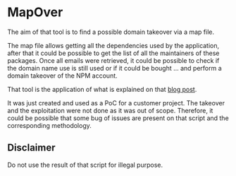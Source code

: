 # MapOver
The aim of that tool is to find a possible domain takeover via a map file.

The map file allows getting all the dependencies used by the application, after that it could be possible to get the list of all the maintainers of these packages.
Once all emails were retrieved, it could be possible to check if the domain name use is still used or if it could be bought ... and perform a domain takeover of the NPM account.

That tool is the application of what is explained on that [blog post]([https://excellium-services.com/blog/](https://excellium-services.com/2023/10/16/how-can-domain-takeover-impact-your-javascript-application/)).

It was just created and used as a PoC for a customer project. The takeover and the exploitation were not done as it was out of scope.
Therefore, it could be possible that some bug of issues are present on that script and the corresponding methodology.

## Disclaimer

Do not use the result of that script for illegal purpose.

